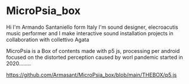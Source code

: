 # MicroPsia_box

Hi I'm Armando Santaniello form Italy
I'm sound designer, elecroacutis music performer and I make interactive sound installation projects in collaboration with collettivo Agata

MicroPsia is a Box of contents made with p5 js, processing per android  focused on the distorted perception caused by worl pandemic started in 2020........


https://github.com/Armasant/MicroPsia_box/blob/main/THEBOX/p5.js
